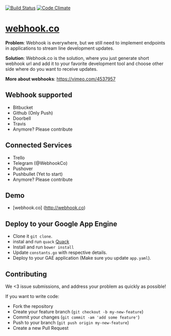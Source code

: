 [![Build Status](http://38.media.tumblr.com/7d922f7b05a10891d00543c7a4acb79d/tumblr_inline_mk24hqGq6X1qz4rgp.jpg)](http://webhook.co) [![Code Climate](https://codeclimate.com/github/zonito/webhook/badges/gpa.svg)](https://codeclimate.com/github/zonito/webhook)

# [webhook.co](http://webhook.co)

**Problem**: Webhook is everywhere, but we still need to implement endpoints in applications to stream line development updates.

**Solution**: Webhook.co is the solution, where you just generate short webhook url and add it to your favorite development tool and choose other side where do you want to receive updates.

**More about webhooks**: https://vimeo.com/4537957

## Webhook supported

* Bitbucket
* Github (Only Push)
* Doorbell
* Travis
* Anymore? Please contribute

## Connected Services

* Trello
* Telegram (@WebhookCo)
* Pushover
* Pushbullet (Yet to start)
* Anymore? Please contribute

## Demo

* [webhook.co] (http://webhook.co)

## Deploy to your Google App Engine

* Clone it `git clone`.
* instal and run `quack` [Quack](https://github.com/Autodesk/quack)
* Install and run `bower install`
* Update `constants.go` with respective details.
* Deploy to your GAE application (Make sure you update `app.yaml`).

## Contributing

We <3 issue submissions, and address your problem as quickly as possible!

If you want to write code:

* Fork the repository
* Create your feature branch (`git checkout -b my-new-feature`)
* Commit your changes (`git commit -am 'add some feature'`)
* Push to your branch (`git push origin my-new-feature`)
* Create a new Pull Request
